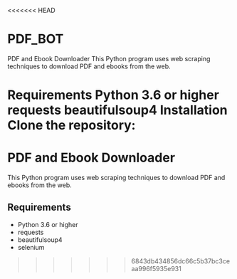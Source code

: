 <<<<<<< HEAD
# PDF_BOT
PDF and Ebook Downloader
This Python program uses web scraping techniques to download PDF and ebooks from the web.

Requirements
Python 3.6 or higher
requests
beautifulsoup4
Installation
Clone the repository:
=======
# PDF and Ebook Downloader

This Python program uses web scraping techniques to download PDF and ebooks from the web.

## Requirements
- Python 3.6 or higher
- requests
- beautifulsoup4
- selenium
>>>>>>> 6843db434856dc66c5b37bc3ceaa996f5935e931
